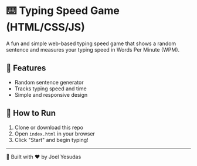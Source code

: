 # ⌨️ Typing Speed Game (HTML/CSS/JS)

A fun and simple web-based typing speed game that shows a random sentence and measures your typing speed in Words Per Minute (WPM).

## 🔧 Features
- Random sentence generator
- Tracks typing speed and time
- Simple and responsive design

## 🚀 How to Run
1. Clone or download this repo
2. Open `index.html` in your browser
3. Click "Start" and begin typing!

---

🎯 Built with ❤️ by Joel Yesudas

